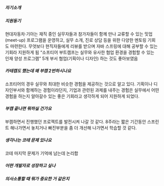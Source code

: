 
##### 자기소개
##### 지원동기
현대자동차·기아는 재직 중인 실무자들과 참가자들이 함께 만나 교류할 수 있는 밋업(meet-up) 프로그램을 운영하고, 실무 소개, 진로 상담 등을 위한 다양한 멘토링 기회도 마련한다.
무엇보다 현직자들에게 리뷰를 받으며 자바 스프링에 대해 공부할 수 있는 기회라 지원하게 됨
“소프티어 부트캠프는 실무와 유사한 협업 환경을 경험할 수 있는 인재 양성 프로그램”
5개 부서 협업(기획이나 디자인) 하는 것도 좋아보였음
##### 카테캠도 했는데 왜 부캠 2번하시나요
소프티어의 경우 실무와 최대한 비슷한 경험을 제공하는 것으로 알고 있다. 기획이나 디자인부서와 함께하는 경험이라던지, 기업과 관련된 과제를 내주는 경험은 실무에서 어떤 경험을 하는지 알아갈수 있는 좋은 기회라고 생각하게 되어 지원하게 되었다.
##### 부캠 끝나면 뭐하실 건가요
부캠하면서 진행했던 프로젝트를 발전시켜 나갈 것 같다. 8주라는 짧은 기간동안 스프린트 해나가면서 놓치거나 빠진부분을 좀 더 개선해 나가면서 학습할 것 같다.
##### 생각나는 코테 문제 있나요
코테 마지막 문제가 기억에 남는데 논리합 
##### 어떤 개발자로 성장하고 싶나
##### 의사소통할 때 뭐가 중요한 거 같은지
##### 